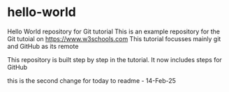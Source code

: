 # hello-world
Hello World repository for Git tutorial
This is an example repository for the Git tutoial on https://www.w3schools.com
This tutorial focusses mainly git and GitHub as its remote


This repository is built step by step in the tutorial.
It now includes steps for GitHub

this is the second change for today to readme - 14-Feb-25
